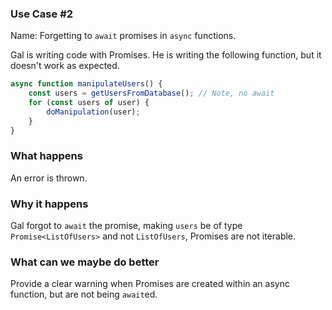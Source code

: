### Use Case #2

Name: Forgetting to `await` promises in `async` functions.

Gal is writing code with Promises. He is writing the following function, but it doesn't work as expected.

```js
async function manipulateUsers() {
    const users = getUsersFromDatabase(); // Note, no await
    for (const users of user) {
        doManipulation(user);
    }
}
```

### What happens

An error is thrown.

### Why it happens

Gal forgot to `await` the promise, making `users` be of type `Promise<ListOfUsers>` and not `ListOfUsers`, Promises are not iterable.

### What can we maybe do better

Provide a clear warning when Promises are created within an async function, but are not being `await`ed.